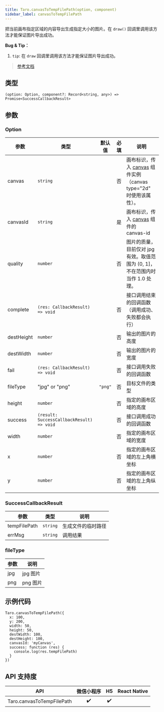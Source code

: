 ```yaml
---
title: Taro.canvasToTempFilePath(option, component)
sidebar_label: canvasToTempFilePath
---
```


把当前画布指定区域的内容导出生成指定大小的图片。在 `draw()` 回调里调用该方法才能保证图片导出成功。

**Bug & Tip：**

1.  `tip`: 在 `draw` 回调里调用该方法才能保证图片导出成功。

> [参考文档](https://developers.weixin.qq.com/miniprogram/dev/api/canvas/wx.canvasToTempFilePath.html)

## 类型

```tsx
(option: Option, component?: Record<string, any>) => Promise<SuccessCallbackResult>
```

## 参数

### Option

| 参数 | 类型 | 默认值 | 必填 | 说明 |
| --- | --- | :---: | :---: | --- |
| canvas | `string` |  | 否 | 画布标识，传入 [canvas](https://developers.weixin.qq.com/miniprogram/dev/component/canvas.html) 组件实例 （canvas type="2d" 时使用该属性）。 |
| canvasId | `string` |  | 是 | 画布标识，传入 [canvas](https://developers.weixin.qq.com/miniprogram/dev/component/canvas.html) 组件的 canvas-id |
| quality | `number` |  | 否 | 图片的质量，目前仅对 jpg 有效。取值范围为 (0, 1]，不在范围内时当作 1.0 处理。 |
| complete | `(res: CallbackResult) => void` |  | 否 | 接口调用结束的回调函数（调用成功、失败都会执行） |
| destHeight | `number` |  | 否 | 输出的图片的高度 |
| destWidth | `number` |  | 否 | 输出的图片的宽度 |
| fail | `(res: CallbackResult) => void` |  | 否 | 接口调用失败的回调函数 |
| fileType | "jpg" or "png" | `"png"` | 否 | 目标文件的类型 |
| height | `number` |  | 否 | 指定的画布区域的高度 |
| success | `(result: SuccessCallbackResult) => void` |  | 否 | 接口调用成功的回调函数 |
| width | `number` |  | 否 | 指定的画布区域的宽度 |
| x | `number` |  | 否 | 指定的画布区域的左上角横坐标 |
| y | `number` |  | 否 | 指定的画布区域的左上角纵坐标 |

### SuccessCallbackResult

| 参数 | 类型 | 说明 |
| --- | --- | --- |
| tempFilePath | `string` | 生成文件的临时路径 |
| errMsg | `string` | 调用结果 |

### fileType

| 参数 | 说明 |
| --- | --- |
| jpg | jpg 图片 |
| png | png 图片 |

## 示例代码

```tsx
Taro.canvasToTempFilePath({
  x: 100,
  y: 200,
  width: 50,
  height: 50,
  destWidth: 100,
  destHeight: 100,
  canvasId: 'myCanvas',
  success: function (res) {
    console.log(res.tempFilePath)
  }
})
```

## API 支持度

| API | 微信小程序 | H5 | React Native |
| :---: | :---: | :---: | :---: |
| Taro.canvasToTempFilePath | ✔️ | ✔️ |  |

